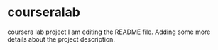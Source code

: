 # courseralab
coursera lab project 
I am editing the README file. Adding some more details about the project description.

